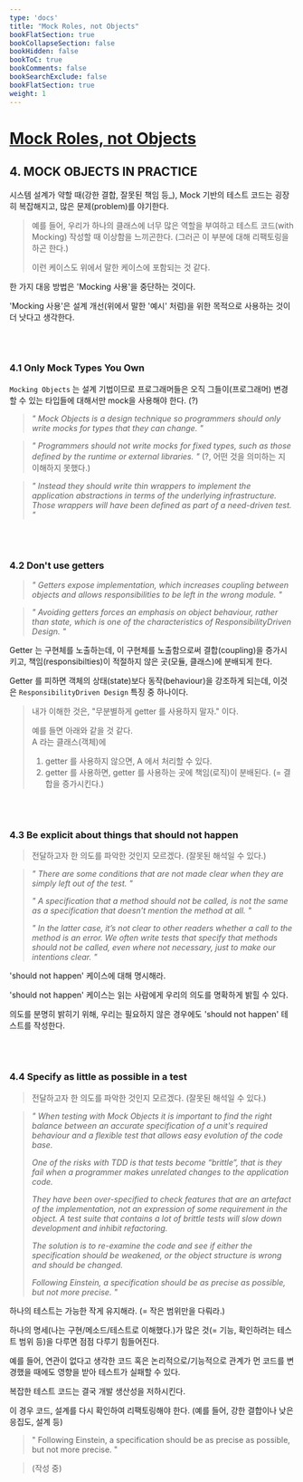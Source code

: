 ```yaml
---
type: 'docs'
title: "Mock Roles, not Objects"
bookFlatSection: true
bookCollapseSection: false
bookHidden: false
bookToC: true
bookComments: false
bookSearchExclude: false
bookFlatSection: true
weight: 1
---
```


# [Mock Roles, not Objects](http://jmock.org/oopsla2004.pdf)

## 4. MOCK OBJECTS IN PRACTICE

시스템 설계가 약할 때(강한 결합, 잘못된 책임 등_), Mock 기반의 테스트 코드는 굉장히 복잡해지고, 많은 문제(problem)를 야기한다.

> 예를 들어, 우리가 하나의 클래스에 너무 많은 역할을 부여하고 테스트 코드(with Mocking) 작성할 때 이상함을 느끼곤한다. (그러곤 이 부분에 대해 리팩토링을 하곤 한다.) 
> 
> 이런 케이스도 위에서 말한 케이스에 포함되는 것 같다.

한 가지 대응 방법은 'Mocking 사용'을 중단하는 것이다. 

'Mocking 사용'은 설계 개선(위에서 말한 '예시' 처럼)을 위한 목적으로 사용하는 것이 더 낫다고 생각한다.

<br><br>

### 4.1 Only Mock Types You Own

`Mocking Objects` 는 설계 기법이므로 프로그래머들은 오직 그들이(프로그래머) 변경할 수 있는 타입들에 대해서만 mock을 사용해야 한다. (?)

> *" Mock Objects is a design technique so programmers should only write mocks for types that they can change. "*

> *" Programmers should not write mocks for fixed types, such as those defined by the runtime or external libraries. "* (?, 어떤 것을 의미하는 지 이해하지 못했다.)


> *" Instead they should write thin wrappers to implement the application abstractions in terms of the underlying infrastructure. Those wrappers will have been defined as part of a need-driven test. "*

<br><br>

### 4.2 Don't use getters

> *" Getters expose implementation, which increases coupling between objects and allows responsibilities to be left in the wrong module. "*

> *" Avoiding getters forces an emphasis on object behaviour, rather than state, which is one of the characteristics of ResponsibilityDriven Design. "*

Getter 는 구현체를 노출하는데, 이 구현체를 노출함으로써 결합(coupling)을 증가시키고, 책임(responsibilties)이 적절하지 않은 곳(모듈, 클래스)에 분배되게 한다.

Getter 를 피하면 객체의 상태(state)보다 동작(behaviour)을 강조하게 되는데, 이것은 `ResponsibilityDriven Design` 특징 중 하나이다.

> 내가 이해한 것은, "무분별하게 getter 를 사용하지 말자." 이다. 
> 
> 예를 들면 아래와 같을 것 같다. <br>
> A 라는 클래스(객체)에 <br>
> 1. getter 를 사용하지 않으면, A 에서 처리할 수 있다. <br>
> 2. getter 를 사용하면, getter 를 사용하는 곳에 책임(로직)이 분배된다. (= 결합을 증가시킨다.)

<br><br>

### 4.3 Be explicit about things that should not happen

> 전달하고자 한 의도를 파악한 것인지 모르겠다. (잘못된 해석일 수 있다.)

> *" There are some conditions that are not made clear when they are simply left out of the test. "*
> 
> *" A specification that a method should not be called, is not the same as a specification that doesn’t mention the method at all. "*
> 
> *" In the latter case, it’s not clear to other readers whether a call to the method is an error. We often write tests that specify that methods should not be called, even where not necessary, just to make our intentions clear. "*

'should not happen' 케이스에 대해 명시해라. 

'should not happen' 케이스는 읽는 사람에게 우리의 의도를 명확하게 밝힐 수 있다. 

의도를 분명히 밝히기 위해, 우리는 필요하지 않은 경우에도 'should not happen' 테스트를 작성한다.

<br><br>

### 4.4 Specify as little as possible in a test

> 전달하고자 한 의도를 파악한 것인지 모르겠다. (잘못된 해석일 수 있다.)

> *" When testing with Mock Objects it is important to find the right balance between an accurate specification of a unit's required behaviour and a flexible test that allows easy evolution of the code base.*
> 
> *One of the risks with TDD is that tests become “brittle”, that is they fail when a programmer makes unrelated changes to the application code.*
> 
> *They have been over-specified to check features that are an artefact of the implementation, not an expression of some requirement in the object. A test suite that contains a lot of brittle tests will slow down development and inhibit refactoring.*
> 
> *The solution is to re-examine the code and see if either the specification should be weakened, or the object structure is wrong and should be changed.*
> 
> *Following Einstein, a specification should be as precise as possible, but not more precise. "*

하나의 테스트는 가능한 작게 유지해라. (= 작은 범위만을 다뤄라.)

하나의 명세(나는 구현/메소드/테스트로 이해했다.)가 많은 것(= 기능, 확인하려는 테스트 범위 등)을 다루면 점점 다루기 힘들어진다.

예를 들어, 연관이 없다고 생각한 코드 혹은 논리적으로/기능적으로 관계가 먼 코드를 변경했을 때에도 영향을 받아 테스트가 실패할 수 있다.

복잡한 테스트 코드는 결국 개발 생산성을 저하시킨다.

이 경우 코드, 설계를 다시 확인하여 리팩토링해야 한다. (예를 들어, 강한 결합이나 낮은 응집도, 설계 등)

> " Following Einstein, a specification should be as precise as possible, but not more precise. "

> (작성 중)
